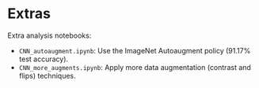 # Extras

Extra analysis notebooks:
- `CNN_autoaugment.ipynb`: Use the ImageNet Autoaugment policy (91.17% test accuracy).
- `CNN_more_augments.ipynb`: Apply more data augmentation (contrast and flips) techniques.

